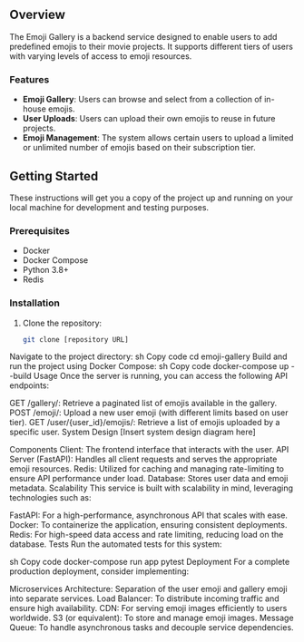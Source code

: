 ## Overview

The Emoji Gallery is a backend service designed to enable users to add predefined emojis to their movie projects. It supports different tiers of users with varying levels of access to emoji resources.

### Features

- **Emoji Gallery**: Users can browse and select from a collection of in-house emojis.
- **User Uploads**: Users can upload their own emojis to reuse in future projects.
- **Emoji Management**: The system allows certain users to upload a limited or unlimited number of emojis based on their subscription tier.

## Getting Started

These instructions will get you a copy of the project up and running on your local machine for development and testing purposes.

### Prerequisites

- Docker
- Docker Compose
- Python 3.8+
- Redis

### Installation

1. Clone the repository:
   ```sh
   git clone [repository URL]
Navigate to the project directory:
sh
Copy code
cd emoji-gallery
Build and run the project using Docker Compose:
sh
Copy code
docker-compose up --build
Usage
Once the server is running, you can access the following API endpoints:

GET /gallery/: Retrieve a paginated list of emojis available in the gallery.
POST /emoji/: Upload a new user emoji (with different limits based on user tier).
GET /user/{user_id}/emojis/: Retrieve a list of emojis uploaded by a specific user.
System Design
[Insert system design diagram here]

Components
Client: The frontend interface that interacts with the user.
API Server (FastAPI): Handles all client requests and serves the appropriate emoji resources.
Redis: Utilized for caching and managing rate-limiting to ensure API performance under load.
Database: Stores user data and emoji metadata.
Scalability
This service is built with scalability in mind, leveraging technologies such as:

FastAPI: For a high-performance, asynchronous API that scales with ease.
Docker: To containerize the application, ensuring consistent deployments.
Redis: For high-speed data access and rate limiting, reducing load on the database.
Tests
Run the automated tests for this system:

sh
Copy code
docker-compose run app pytest
Deployment
For a complete production deployment, consider implementing:

Microservices Architecture: Separation of the user emoji and gallery emoji into separate services.
Load Balancer: To distribute incoming traffic and ensure high availability.
CDN: For serving emoji images efficiently to users worldwide.
S3 (or equivalent): To store and manage emoji images.
Message Queue: To handle asynchronous tasks and decouple service dependencies.

